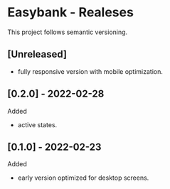 # Easybank - Realeses

This project follows semantic versioning.

## [Unreleased]

- fully responsive version with mobile optimization.

## [0.2.0] - 2022-02-28

Added

- active states.

## [0.1.0] - 2022-02-23

Added

- early version optimized for desktop screens.
